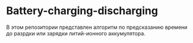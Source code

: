 # Battery-charging-discharging
В этом репозитории представлен алгоритм по предсказанию времени до разрдки или зарядки литий-ионного 
аккумулятора.